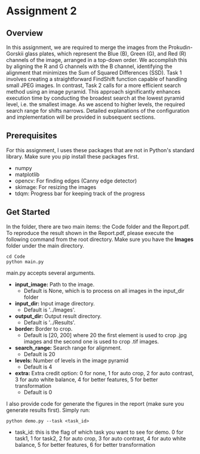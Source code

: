 # Assignment 2


## Overview
In this assignment, we are required to merge the images from the Prokudin-Gorskii glass plates, which represent the Blue (B), Green (G), and Red \(R) channels of the image, arranged in a top-down order. We accomplish this by aligning the R and G channels with the B channel, identifying the alignment that minimizes the Sum of Squared Differences (SSD). Task 1 involves creating a straightforward FindShift function capable of handling small JPEG images. In contrast, Task 2 calls for a more efficient search method using an image pyramid. This approach significantly enhances execution time by conducting the broadest search at the lowest pyramid level, i.e. the smallest image. As we ascend to higher levels, the required search range for shifts narrows. Detailed explanations of the configuration and implementation will be provided in subsequent sections.

## Prerequisites
For this assignment, I uses these packages that are not in Python's standard library. Make sure you pip install these packages first.
* numpy
* matplotlib
* opencv: For finding edges (Canny edge detector)
* skimage: For resizing the images
* tdqm: Progress bar for keeping track of the progress

## Get Started
In the folder, there are two main items: the Code folder and the Report.pdf. To reproduce the result shown in the Report.pdf, please execute the following command from the root directory. Make sure you have the **Images** folder under the main directory. 

```
cd Code
python main.py 
```

main.py accepts several arguments.

*  **input_image:** Path to the image. 
    *  Default is None, which is to process on all images in the input_dir folder
*  **input_dir:** Input image directory. 
    *  Default is '../Images'.
*  **output_dir:** Output result directory. 
    *  Default is '../Results'.
*  **border:** Border to crop. 
    *  Default is [20, 200] where 20 the first element is used to crop .jpg images and the second one is used to crop .tif images.
*  **search_range:** Search range for alignment. 
    *  Default is 20
*  **levels:** Number of levels in the image pyramid
    *  Default is 4
*  **extra:** Extra credit option: 0 for none, 1 for auto crop, 2 for auto contrast, 3 for auto white balance, 4 for better features, 5 for better transformation
    *  Default is 0


I also provide code for generate the figures in the report (make sure you generate results first). Simply run:
```
python demo.py --task <task_id>
```
* task_id: this is the flag of which task you want to see for demo. 0 for task1, 1 for task2, 2 for auto crop, 3 for auto contrast, 4 for auto white balance, 5 for better features, 6 for better transformation
